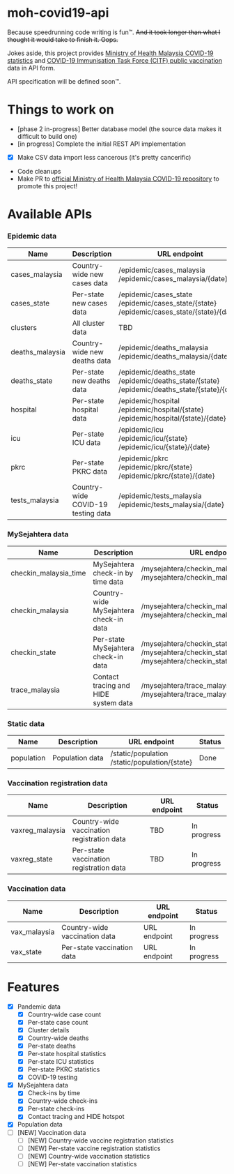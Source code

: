 # moh-covid19-api

Because speedrunning code writing is fun™. ~~And it took longer than what I thought it would take to finish it. Oops.~~

Jokes aside, this project provides [Ministry of Health Malaysia COVID-19 statistics](https://github.com/MoH-Malaysia/covid19-public) and [COVID-19 Immunisation Task Force (CITF) public vaccination](https://github.com/CITF-Malaysia/citf-public) data in API form.

API specification will be defined soon™.
# Things to work on
- [phase 2 in-progress] Better database model (the source data makes it difficult to build one)
- [in progress] Complete the initial REST API implementation
- [x] Make CSV data import less cancerous (it's pretty cancerific)
- Code cleanups
- Make PR to [official Ministry of Health Malaysia COVID-19 repository](https://github.com/MoH-Malaysia/covid19-public) to promote this project!

# Available APIs
### Epidemic data
| Name | Description | URL endpoint | Status |
| - | - | - | - |
| cases_malaysia | Country-wide new cases data | /epidemic/cases_malaysia<br>/epidemic/cases_malaysia/{date} | Done |
| cases_state | Per-state new cases data | /epidemic/cases_state<br>/epidemic/cases_state/{state}<br>/epidemic/cases_state/{state}/{date} | Done |
| clusters | All cluster data | TBD | In progress |
| deaths_malaysia | Country-wide new deaths data | /epidemic/deaths_malaysia<br>/epidemic/deaths_malaysia/{date} | Done |
| deaths_state | Per-state new deaths data | /epidemic/deaths_state<br>/epidemic/deaths_state/{state}<br>/epidemic/deaths_state/{state}/{date} | Done |
| hospital | Per-state hospital data | /epidemic/hospital<br>/epidemic/hospital/{state}<br>/epidemic/hospital/{state}/{date} | Done |
| icu | Per-state ICU data | /epidemic/icu<br>/epidemic/icu/{state}<br>/epidemic/icu/{state}/{date} | Done |
| pkrc | Per-state PKRC data | /epidemic/pkrc<br>/epidemic/pkrc/{state}<br>/epidemic/pkrc/{state}/{date} | Done |
| tests_malaysia | Country-wide COVID-19 testing data | /epidemic/tests_malaysia<br>/epidemic/tests_malaysia/{date} | Done |

### MySejahtera data
| Name | Description | URL endpoint | Status |
| - | - | - | - |
| checkin_malaysia_time | MySejahtera check-in by time data | /mysejahtera/checkin_malaysia_time<br>/mysejahtera/checkin_malaysia_time/{date} | Done |
| checkin_malaysia | Country-wide MySejahtera check-in data | /mysejahtera/checkin_malaysia<br>/mysejahtera/checkin_malaysia{date} | Done |
| checkin_state | Per-state MySejahtera check-in data | /mysejahtera/checkin_state<br>/mysejahtera/checkin_state/{state}<br>/mysejahtera/checkin_state/{state}/{date} | Done |
| trace_malaysia | Contact tracing and HIDE system data | /mysejahtera/trace_malaysia<br>/mysejahtera/trace_malaysia/{date}| In progress |

### Static data
| Name | Description | URL endpoint | Status |
| - | - | - | - |
| population | Population data | /static/population<br>/static/population/{state} | Done |

### Vaccination registration data
| Name | Description | URL endpoint | Status |
| - | - | - | - |
| vaxreg_malaysia | Country-wide vaccination registration data | TBD | In progress |
| vaxreg_state | Per-state vaccination registration data | TBD | In progress |

### Vaccination data
| Name | Description | URL endpoint | Status |
| - | - | - | - |
| vax_malaysia | Country-wide vaccination data | URL endpoint | In progress |
| vax_state | Per-state vaccination data | URL endpoint | In progress |

# Features
- [x] Pandemic data
  - [x] Country-wide case count
  - [x] Per-state case count
  - [x] Cluster details
  - [x] Country-wide deaths
  - [x] Per-state deaths
  - [x] Per-state hospital statistics
  - [x] Per-state ICU statistics
  - [x] Per-state PKRC statistics
  - [x] COVID-19 testing
- [x] MySejahtera data
  - [x] Check-ins by time
  - [x] Country-wide check-ins
  - [x] Per-state check-ins
  - [x] Contact tracing and HIDE hotspot
- [x] Population data
- [ ] [NEW] Vaccination data
  - [ ] [NEW] Country-wide vaccine registration statistics
  - [ ] [NEW] Per-state vaccine registration statistics
  - [ ] [NEW] Country-wide vaccination statistics
  - [ ] [NEW] Per-state vaccination statistics
